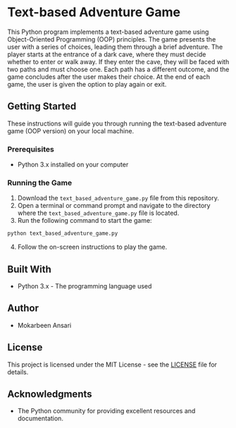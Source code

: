 # Text-based Adventure Game

This Python program implements a text-based adventure game using Object-Oriented Programming (OOP) principles. The game presents the user with a series of choices, leading them through a brief adventure. The player starts at the entrance of a dark cave, where they must decide whether to enter or walk away. If they enter the cave, they will be faced with two paths and must choose one. Each path has a different outcome, and the game concludes after the user makes their choice. At the end of each game, the user is given the option to play again or exit.

## Getting Started

These instructions will guide you through running the text-based adventure game (OOP version) on your local machine.

### Prerequisites

- Python 3.x installed on your computer

### Running the Game

1. Download the `text_based_adventure_game.py` file from this repository.
2. Open a terminal or command prompt and navigate to the directory where the `text_based_adventure_game.py` file is located.
3. Run the following command to start the game:

```bash
python text_based_adventure_game.py
```

4. Follow the on-screen instructions to play the game.

## Built With

- Python 3.x - The programming language used

## Author

- Mokarbeen Ansari

## License

This project is licensed under the MIT License - see the [LICENSE](LICENSE) file for details.

## Acknowledgments

- The Python community for providing excellent resources and documentation.